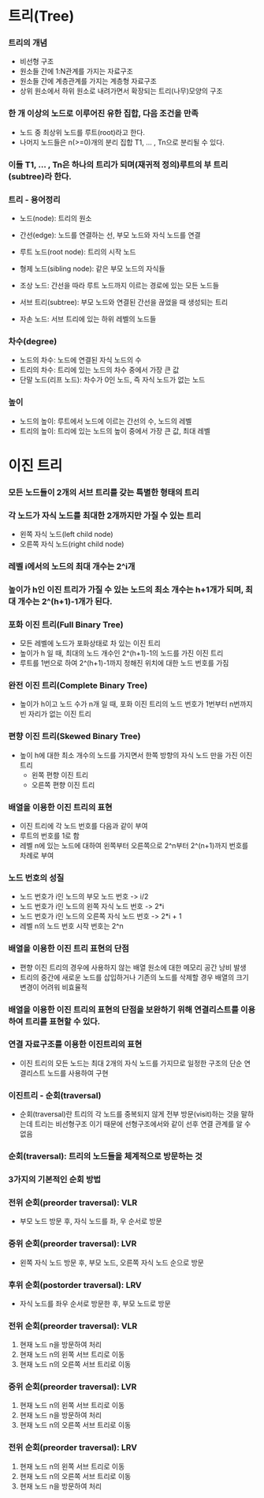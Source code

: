 # 트리(Tree)

### 트리의 개념
- 비선형 구조
- 원소들 간에 1:N관계를 가지는 자료구조
- 원소들 간에 계층관계를 가지는 계층형 자료구조
- 상위 원소에서 하위 원소로 내려가면서 확장되는 트리(나무)모양의 구조

### 한 개 이상의 노드로 이루어진 유한 집합, 다음 조건을 만족
- 노드 중 최상위 노드를 루트(root)라고 한다.
- 나머지 노드들은 n(>=0)개의 분리 집합 T1, ... , Tn으로 분리될 수 있다.

### 이들 T1, ... , Tn은 하나의 트리가 되며(재귀적 정의)루트의 부 트리(subtree)라 한다.

### 트리 - 용어정리

- 노드(node): 트리의 원소

- 간선(edge): 노드를 연결하는 선, 부모 노드와 자식 노드를 연결

- 루트 노드(root node): 트리의 시작 노드

- 형제 노드(sibling node): 같은 부모 노드의 자식들

- 조상 노드: 간선을 따라 루트 노드까지 이르는 경로에 있는 모든 노드들

- 서브 트리(subtree): 부모 노드와 연결된 간선을 끊었을 때 생성되는 트리

- 자손 노드: 서브 트리에 있는 하위 레벨의 노드들

### 차수(degree)
- 노드의 차수: 노드에 연결된 자식 노드의 수
- 트리의 차수: 트리에 있는 노드의 차수 중에서 가장 큰 값
- 단말 노드(리프 노드): 차수가 0인 노드, 즉 자식 노드가 없는 노드

### 높이
- 노드의 높이: 루트에서 노드에 이르는 간선의 수, 노드의 레벨
- 트리의 높이: 트리에 있는 노드의 높이 중에서 가장 큰 값, 최대 레벨

# 이진 트리

### 모든 노드들이 2개의 서브 트리를 갖는 특별한 형태의 트리

### 각 노드가 자식 노드를 최대한 2개까지만 가질 수 있는 트리
- 왼쪽 자식 노드(left child node)
- 오른쪽 자식 노드(right child node)

### 레벨 i에서의 노드의 최대 개수는 2^i개

### 높이가 h인 이진 트리가 가질 수 있는 노드의 최소 개수는 h+1개가 되며, 최대 개수는 2^(h+1)-1개가 된다.

### 포화 이진 트리(Full Binary Tree)
- 모든 레벨에 노드가 포화상태로 차 있는 이진 트리
- 높이가 h 일 때, 최대의 노드 개수인 2^(h+1)-1의 노드를 가진 이진 트리
- 루트를 1번으로 하여 2^(h+1)-1까지 정해진 위치에 대한 노드 번호를 가짐

### 완전 이진 트리(Complete Binary Tree)
- 높이가 h이고 노드 수가 n개 일 때, 포화 이진 트리의 노드 번호가 1번부터 n번까지 빈 자리가 없는 이진 트리

### 편향 이진 트리(Skewed Binary Tree)
- 높이 h에 대한 최소 개수의 노드를 가지면서 한쪽 방향의 자식 노드 만을 가진 이진 트리
    - 왼쪽 편향 이진 트리
    - 오른쪽 편향 이진 트리

### 배열을 이용한 이진 트리의 표현
- 이진 트리에 각 노드 번호를 다음과 같이 부여
- 루트의 번호를 1로 함
- 레벨 n에 있는 노드에 대하여 왼쪽부터 오른쪽으로 2^n부터 2^(n+1)까지 번호를 차례로 부여

### 노드 번호의 성질
- 노드 번호가 i인 노드의 부모 노드 번호 -> i/2
- 노드 번호가 i인 노드의 왼쪽 자식 노드 번호 -> 2*i
- 노드 번호가 i인 노드의 오른쪽 자식 노드 번호 -> 2*i + 1
- 레벨 n의 노드 번호 시작 번호는 2^n

### 배열을 이용한 이진 트리 표현의 단점
- 편향 이진 트리의 경우에 사용하지 않는 배열 원소에 대한 메모리 공간 낭비 발생
- 트리의 중간에 새로운 노드를 삽입하거나 기존의 노드를 삭제할 경우 배열의 크기 변경이 어려워 비효율적

### 배열을 이용한 이진 트리의 표현의 단점을 보완하기 위해 연결리스트를 이용하여 트리를 표현할 수 있다.

### 연결 자료구조를 이용한 이진트리의 표현
- 이진 트리의 모든 노드는 최대 2개의 자식 노드를 가지므로 일정한 구조의 단순 연결리스트 노드를 사용하여 구현

### 이진트리 - 순회(traversal)
- 순회(traversal)란 트리의 각 노드를 중복되지 않게 전부 방문(visit)하는 것을 말하는데 트리는 비선형구조 이기 때문에 선형구조에서와 같이 선후 연결 관계를 알 수 없음

### 순회(traversal): 트리의 노드들을 체계적으로 방문하는 것

### 3가지의 기본적인 순회 방법

### 전위 순회(preorder traversal): VLR
- 부모 노드 방문 후, 자식 노드를 좌, 우 순서로 방문

### 중위 순회(preorder traversal): LVR
- 왼쪽 자식 노드 방문 후, 부모 노드, 오른쪽 자식 노드 순으로 방문

### 후위 순회(postorder traversal): LRV
- 자식 노드를 좌우 순서로 방문한 후, 부모 노드로 방문

### 전위 순회(preorder traversal): VLR
1. 현재 노드 n을 방문하여 처리
2. 현재 노드 n의 왼쪽 서브 트리로 이동
3. 현재 노드 n의 오른쪽 서브 트리로 이동

### 중위 순회(preorder traversal): LVR
1. 현재 노드 n의 왼쪽 서브 트리로 이동
2. 현재 노드 n을 방문하여 처리
3. 현재 노드 n의 오른쪽 서브 트리로 이동

### 전위 순회(preorder traversal): LRV
1. 현재 노드 n의 왼쪽 서브 트리로 이동
2. 현재 노드 n의 오른쪽 서브 트리로 이동
3. 현재 노드 n을 방문하여 처리



